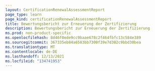 ```yaml
---
layout: CertificationRenewalAssessmentReport
page_type: learn
page_kind: certificationRenewalAssessmentReport
title: Bewertungsbericht zur Erneuerung der Zertifizierung
description: Bewertungsbericht zur Erneuerung der Zertifizierung
ms.prod: non-product-specific
ms.openlocfilehash: 8d46f0ede9cc9baae678c2f464fbfc13c584e389
ms.sourcegitcommit: 367335eb84a6583bb7300f39e7d302c9bbd30bea
ms.translationtype: MT
ms.contentlocale: de-DE
ms.lasthandoff: 12/13/2021
ms.locfileid: "134741953"
---
```


